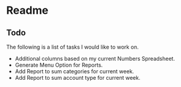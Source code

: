 # Readme

## Todo

The following is a list of tasks I would like to work on.

- Additional columns based on my current Numbers Spreadsheet.
- Generate Menu Option for Reports.
- Add Report to sum categories for current week.
- Add Report to sum account type for current week.
